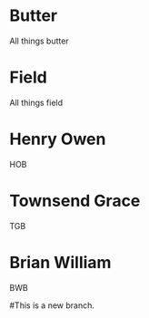 # Butter
All things butter 
# Field
All things field


# Henry Owen
HOB
# Townsend Grace
TGB
# Brian William
BWB

#This is a new branch.